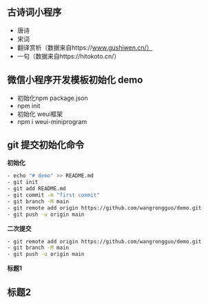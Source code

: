 ## 古诗词小程序
- 唐诗
- 宋词
- 翻译赏析（数据来自https://www.gushiwen.cn/）
- 一句（数据来自https://hitokoto.cn/）
## 微信小程序开发模板初始化 demo
- 初始化npm package.json
- npm init
- 初始化 weui框架
- npm i weui-miniprogram

## git 提交初始化命令
**初始化**
```bash
- echo "# demo" >> README.md
- git init
- git add README.md
- git commit -m "first commit"
- git branch -M main
- git remote add origin https://github.com/wangrongguo/demo.git
- git push -u origin main
```
**二次提交**
```bash
- git remote add origin https://github.com/wangrongguo/demo.git
- git branch -M main
- git push -u origin main
```
**标题1**

## 标题2